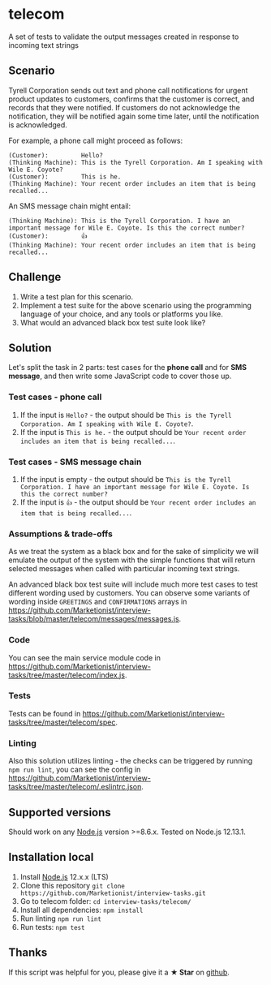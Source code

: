 # telecom

A set of tests to validate the output messages created in response to incoming
text strings

## Scenario
Tyrell Corporation sends out text and phone call notifications for urgent
product updates to customers, confirms that the customer is correct, and records
that they were notified. If customers do not acknowledge the notification, they
will be notified again some time later, until the notification is acknowledged.

For example, a phone call might proceed as follows:

```
(Customer):         Hello?
(Thinking Machine): This is the Tyrell Corporation. Am I speaking with Wile E. Coyote?
(Customer):         This is he.
(Thinking Machine): Your recent order includes an item that is being recalled...
```

An SMS message chain might entail:

```
(Thinking Machine): This is the Tyrell Corporation. I have an important message for Wile E. Coyote. Is this the correct number?
(Customer):         👍
(Thinking Machine): Your recent order includes an item that is being recalled...
```

## Challenge
1. Write a test plan for this scenario.
2. Implement a test suite for the above scenario using the programming language
    of your choice, and any tools or platforms you like.
3. What would an advanced black box test suite look like?

## Solution
Let's split the task in 2 parts: test cases for the **phone call** and for
**SMS message**, and then write some JavaScript code to cover those up.

### Test cases - phone call
1. If the input is `Hello?` - the output should be `This is the Tyrell
Corporation. Am I speaking with Wile E. Coyote?`.
2. If the input is `This is he.` - the output should be `Your recent order
includes an item that is being recalled...`.

### Test cases - SMS message chain
1. If the input is empty - the output should be `This is the Tyrell Corporation.
    I have an important message for Wile E. Coyote. Is this the correct number?`
2. If the input is `👍` - the output should be `Your recent order includes an
    item that is being recalled...`.

### Assumptions & trade-offs
As we treat the system as a black box and for the sake of simplicity we will
emulate the output of the system with the simple functions that will return
selected messages when called with particular incoming text strings.

An advanced black box test suite will include much more test cases to test
different wording used by customers. You can observe some variants of wording
inside `GREETINGS` and `CONFIRMATIONS` arrays in
https://github.com/Marketionist/interview-tasks/blob/master/telecom/messages/messages.js.

### Code
You can see the main service module code in
https://github.com/Marketionist/interview-tasks/tree/master/telecom/index.js.

### Tests
Tests can be found in
https://github.com/Marketionist/interview-tasks/tree/master/telecom/spec.

### Linting
Also this solution utilizes linting - the checks can be triggered by running
`npm run lint`, you can see the config in
https://github.com/Marketionist/interview-tasks/tree/master/telecom/.eslintrc.json.

## Supported versions
Should work on any [Node.js](http://nodejs.org/) version >=8.6.x. Tested on
Node.js 12.13.1.

## Installation local
1. Install [Node.js](http://nodejs.org/) 12.x.x (LTS)
2. Clone this repository `git clone https://github.com/Marketionist/interview-tasks.git`
3. Go to telecom folder: `cd interview-tasks/telecom/`
4. Install all dependencies: `npm install`
5. Run linting `npm run lint`
6. Run tests: `npm test`

## Thanks
If this script was helpful for you, please give it a **★ Star**
on [github](https://github.com/Marketionist/interview-tasks).
